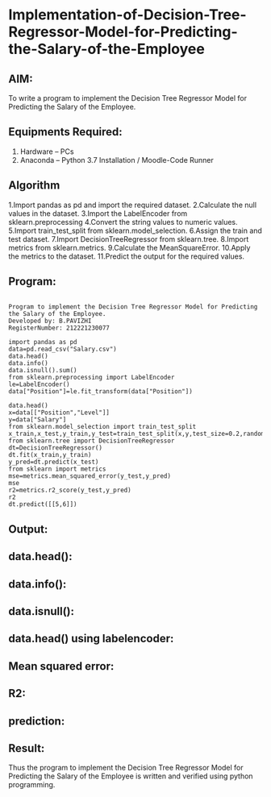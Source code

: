 # Implementation-of-Decision-Tree-Regressor-Model-for-Predicting-the-Salary-of-the-Employee

## AIM:
To write a program to implement the Decision Tree Regressor Model for Predicting the Salary of the Employee.

## Equipments Required:
1. Hardware – PCs
2. Anaconda – Python 3.7 Installation / Moodle-Code Runner

## Algorithm
1.Import pandas as pd and import the required dataset.
2.Calculate the null values in the dataset.
3.Import the LabelEncoder from sklearn.preprocessing
4.Convert the string values to numeric values.
5.Import train_test_split from sklearn.model_selection.
6.Assign the train and test dataset.
7.Import DecisionTreeRegressor from sklearn.tree.
8.Import metrics from sklearn.metrics.
9.Calculate the MeanSquareError.
10.Apply the metrics to the dataset.
11.Predict the output for the required values.
## Program:
```

Program to implement the Decision Tree Regressor Model for Predicting the Salary of the Employee.
Developed by: B.PAVIZHI
RegisterNumber: 212221230077

import pandas as pd
data=pd.read_csv("Salary.csv")
data.head()
data.info()
data.isnull().sum()
from sklearn.preprocessing import LabelEncoder
le=LabelEncoder()
data["Position"]=le.fit_transform(data["Position"])

data.head()
x=data[["Position","Level"]]
y=data["Salary"]
from sklearn.model_selection import train_test_split
x_train,x_test,y_train,y_test=train_test_split(x,y,test_size=0.2,random_state=2)
from sklearn.tree import DecisionTreeRegressor
dt=DecisionTreeRegressor()
dt.fit(x_train,y_train)
y_pred=dt.predict(x_test)
from sklearn import metrics
mse=metrics.mean_squared_error(y_test,y_pred)
mse
r2=metrics.r2_score(y_test,y_pred)
r2
dt.predict([[5,6]])

```

## Output:
## data.head():
## data.info():
## data.isnull():
## data.head() using labelencoder:
## Mean squared error:
## R2:
## prediction:



## Result:
Thus the program to implement the Decision Tree Regressor Model for Predicting the Salary of the Employee is written and verified using python programming.
